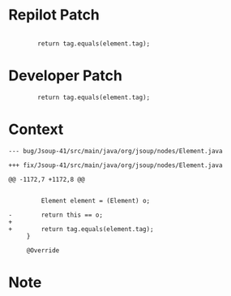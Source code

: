 # Repilot Patch

```

        return tag.equals(element.tag);
```

# Developer Patch

```
        return tag.equals(element.tag);
```

# Context

```
--- bug/Jsoup-41/src/main/java/org/jsoup/nodes/Element.java

+++ fix/Jsoup-41/src/main/java/org/jsoup/nodes/Element.java

@@ -1172,7 +1172,8 @@

 
         Element element = (Element) o;
 
-        return this == o;
+
+        return tag.equals(element.tag);
     }
 
     @Override
```

# Note

